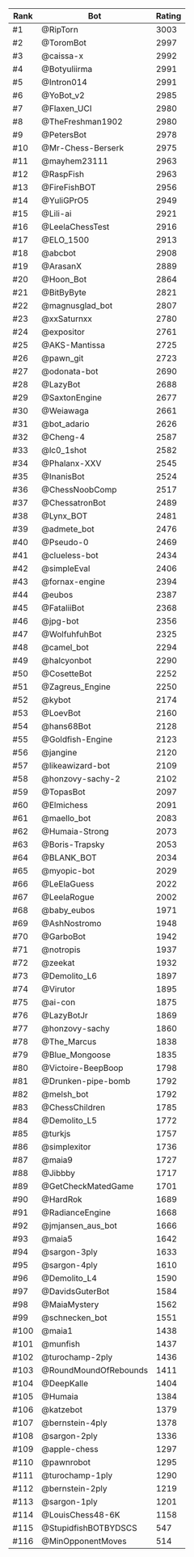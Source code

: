 Rank|Bot|Rating
---|---|---
#1|@RipTorn|3003
#2|@ToromBot|2997
#3|@caissa-x|2992
#4|@Botyuliirma|2991
#5|@Intron014|2991
#6|@YoBot_v2|2985
#7|@Flaxen_UCI|2980
#8|@TheFreshman1902|2980
#9|@PetersBot|2978
#10|@Mr-Chess-Berserk|2975
#11|@mayhem23111|2963
#12|@RaspFish|2963
#13|@FireFishBOT|2956
#14|@YuliGPrO5|2949
#15|@Lili-ai|2921
#16|@LeelaChessTest|2916
#17|@ELO_1500|2913
#18|@abcbot|2908
#19|@ArasanX|2889
#20|@Hoon_Bot|2864
#21|@BitByByte|2821
#22|@magnusglad_bot|2807
#23|@xxSaturnxx|2780
#24|@expositor|2761
#25|@AKS-Mantissa|2725
#26|@pawn_git|2723
#27|@odonata-bot|2690
#28|@LazyBot|2688
#29|@SaxtonEngine|2677
#30|@Weiawaga|2661
#31|@bot_adario|2626
#32|@Cheng-4|2587
#33|@lc0_1shot|2582
#34|@Phalanx-XXV|2545
#35|@InanisBot|2524
#36|@ChessNoobComp|2517
#37|@ChessatronBot|2489
#38|@Lynx_BOT|2481
#39|@admete_bot|2476
#40|@Pseudo-0|2469
#41|@clueless-bot|2434
#42|@simpleEval|2406
#43|@fornax-engine|2394
#44|@eubos|2387
#45|@FataliiBot|2368
#46|@jpg-bot|2356
#47|@WolfuhfuhBot|2325
#48|@camel_bot|2294
#49|@halcyonbot|2290
#50|@CosetteBot|2252
#51|@Zagreus_Engine|2250
#52|@kybot|2174
#53|@LoevBot|2160
#54|@hans68Bot|2128
#55|@Goldfish-Engine|2123
#56|@jangine|2120
#57|@likeawizard-bot|2109
#58|@honzovy-sachy-2|2102
#59|@TopasBot|2097
#60|@Elmichess|2091
#61|@maello_bot|2083
#62|@Humaia-Strong|2073
#63|@Boris-Trapsky|2053
#64|@BLANK_BOT|2034
#65|@myopic-bot|2029
#66|@LeElaGuess|2022
#67|@LeelaRogue|2002
#68|@baby_eubos|1971
#69|@AshNostromo|1948
#70|@GarboBot|1942
#71|@notropis|1937
#72|@zeekat|1932
#73|@Demolito_L6|1897
#74|@Virutor|1895
#75|@ai-con|1875
#76|@LazyBotJr|1869
#77|@honzovy-sachy|1860
#78|@The_Marcus|1838
#79|@Blue_Mongoose|1835
#80|@Victoire-BeepBoop|1798
#81|@Drunken-pipe-bomb|1792
#82|@melsh_bot|1792
#83|@ChessChildren|1785
#84|@Demolito_L5|1772
#85|@turkjs|1757
#86|@simplexitor|1736
#87|@maia9|1727
#88|@Jibbby|1717
#89|@GetCheckMatedGame|1701
#90|@HardRok|1689
#91|@RadianceEngine|1668
#92|@jmjansen_aus_bot|1666
#93|@maia5|1642
#94|@sargon-3ply|1633
#95|@sargon-4ply|1610
#96|@Demolito_L4|1590
#97|@DavidsGuterBot|1584
#98|@MaiaMystery|1562
#99|@schnecken_bot|1551
#100|@maia1|1438
#101|@munfish|1437
#102|@turochamp-2ply|1436
#103|@RoundMoundOfRebounds|1411
#104|@DeepKalle|1404
#105|@Humaia|1384
#106|@katzebot|1379
#107|@bernstein-4ply|1378
#108|@sargon-2ply|1336
#109|@apple-chess|1297
#110|@pawnrobot|1295
#111|@turochamp-1ply|1290
#112|@bernstein-2ply|1219
#113|@sargon-1ply|1201
#114|@LouisChess48-6K|1158
#115|@StupidfishBOTBYDSCS|547
#116|@MinOpponentMoves|514
